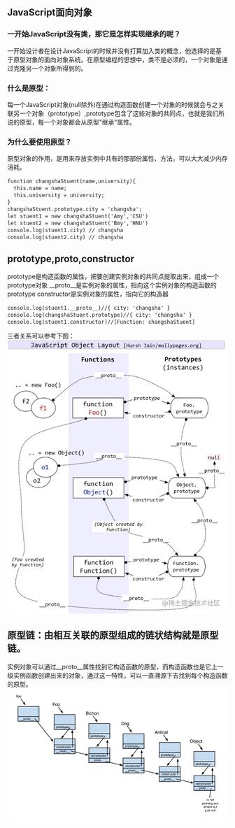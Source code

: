 ## JavaScript面向对象
###  一开始JavaScript没有类，那它是怎样实现继承的呢？
一开始设计者在设计JavaScript的时候并没有打算加入类的概念，他选择的是基于原型对象的面向对象系统。在原型编程的思想中，类不是必须的，一个对象是通过克隆另一个对象所得到的。

### 什么是原型：
每一个JavaScript对象(null除外)在通过构造函数创建一个对象的时候就会与之关联另一个对象（prototype）,prototype包含了这些对象的共同点，也就是我们所说的原型，每一个对象都会从原型"继承"属性。
### 为什么要使用原型？
原型对象的作用，是用来存放实例中共有的那部份属性、方法，可以大大减少内存消耗。
```
function changshaStuent(name,university){
  this.name = name;
  this.university = university;
}
changshaStuent.prototype.city = 'changsha';
let stuent1 = new changshaStuent('Amy','CSU')
let stuent2 = new changshaStuent('Bmy','HNU')
console.log(stuent1.city) // changsha
console.log(stuent2.city) // changsha

```
## prototype,__proto__,constructor
prototype是构造函数的属性，把要创建实例对象的共同点提取出来，组成一个prototype对象
__proto__是实例对象的属性，指向这个实例对象的构造函数的prototype
constructor是实例对象的属性，指向它的构造器
```
console.log(stuent1.__proto__)//{ city: 'changsha' }
console.log(changshaStuent.prototype)//{ city: 'changsha' }
console.log(stuent1.constructor)//[Function: changshaStuent]
```
三者关系可以参考下图：
![图片](./picture/prototype1.webp)
## 原型链：由相互关联的原型组成的链状结构就是原型链。
实例对象可以通过__proto__属性找到它构造函数的原型，而构造函数也是它上一级实例函数创建出来的对象，通过这一特性，可以一直溯源下去找到每个构造函数的原型。
![图片](./picture/link.png)




